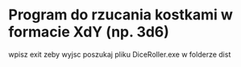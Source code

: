 # Program do rzucania kostkami w formacie XdY (np. 3d6)
wpisz exit zeby wyjsc
poszukaj pliku DiceRoller.exe w folderze dist

